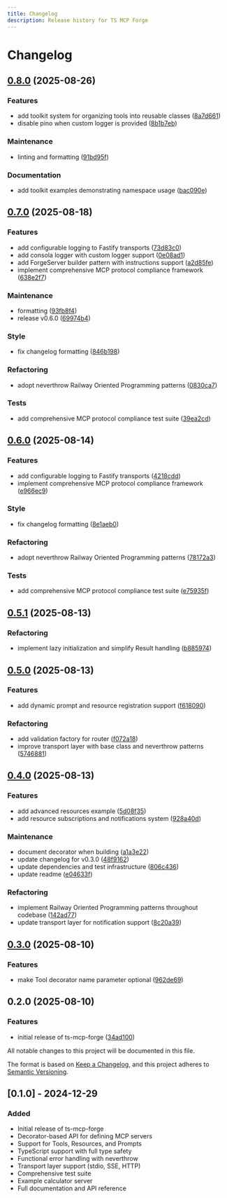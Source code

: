 ```yaml
---
title: Changelog
description: Release history for TS MCP Forge
---
```


# Changelog

## [0.8.0](https://github.com/lrangell/ts-mcp-forge/compare/v0.7.0...v0.8.0) (2025-08-26)

### Features

- add toolkit system for organizing tools into reusable classes ([8a7d661](https://github.com/lrangell/ts-mcp-forge/commit/8a7d6613ac62130f1a6fcd8fdfd6ae473fcf4613))
- disable pino when custom logger is provided ([8b1b7eb](https://github.com/lrangell/ts-mcp-forge/commit/8b1b7eb3ab888f61a4ba6a10fda0badd1088d508))

### Maintenance

- linting and formatting ([91bd95f](https://github.com/lrangell/ts-mcp-forge/commit/91bd95f65a1c4f59a4a9b338eb0508d053afeaca))

### Documentation

- add toolkit examples demonstrating namespace usage ([bac090e](https://github.com/lrangell/ts-mcp-forge/commit/bac090ebf7ec48d6202db7b416f81d23a2a40319))

## [0.7.0](https://github.com/lrangell/ts-mcp-forge/compare/v0.5.1...v0.7.0) (2025-08-18)

### Features

- add configurable logging to Fastify transports ([73d83c0](https://github.com/lrangell/ts-mcp-forge/commit/73d83c03fa276333fd24535d5cf28bfe98854429))
- add consola logger with custom logger support ([0e08ad1](https://github.com/lrangell/ts-mcp-forge/commit/0e08ad18b29ff69db8ddfb6118c4be6d06f0b124))
- add ForgeServer builder pattern with instructions support ([a2d85fe](https://github.com/lrangell/ts-mcp-forge/commit/a2d85fe63e83007ce5c2b1af377a695483063567))
- implement comprehensive MCP protocol compliance framework ([638e2f7](https://github.com/lrangell/ts-mcp-forge/commit/638e2f719c447ead27a5843a04f3378a1d8bf20d))

### Maintenance

- formatting ([93fb8f4](https://github.com/lrangell/ts-mcp-forge/commit/93fb8f49495a935af19f7218b97003204bef02c1))
- release v0.6.0 ([69974b4](https://github.com/lrangell/ts-mcp-forge/commit/69974b4b7834ada6f5c40239835b5f17a65726c6))

### Style

- fix changelog formatting ([846b198](https://github.com/lrangell/ts-mcp-forge/commit/846b198708e1ce3a839636c811bb8ee4827b117a))

### Refactoring

- adopt neverthrow Railway Oriented Programming patterns ([0830ca7](https://github.com/lrangell/ts-mcp-forge/commit/0830ca79aaafe27efb545bed5c86f4bf80d2db33))

### Tests

- add comprehensive MCP protocol compliance test suite ([39ea2cd](https://github.com/lrangell/ts-mcp-forge/commit/39ea2cdfdf0b00e6a4d00727f729ff950ee5836f))

## [0.6.0](https://github.com/lrangell/ts-mcp-forge/compare/v0.5.1...v0.6.0) (2025-08-14)

### Features

- add configurable logging to Fastify transports ([4218cdd](https://github.com/lrangell/ts-mcp-forge/commit/4218cdd80cdfeb6e9aea733e3f3e4e5d186a9794))
- implement comprehensive MCP protocol compliance framework ([e966ec9](https://github.com/lrangell/ts-mcp-forge/commit/e966ec99db2d3397fffa4bf91da538c9baa28a1f))

### Style

- fix changelog formatting ([8e1aeb0](https://github.com/lrangell/ts-mcp-forge/commit/8e1aeb01468fa23824d39b451afa11b2e1316dbc))

### Refactoring

- adopt neverthrow Railway Oriented Programming patterns ([78172a3](https://github.com/lrangell/ts-mcp-forge/commit/78172a329fe10709071feb1358a31d9dbda29f14))

### Tests

- add comprehensive MCP protocol compliance test suite ([e75935f](https://github.com/lrangell/ts-mcp-forge/commit/e75935f1fd0df082486fae2e357d2b5b32ff615b))

## [0.5.1](https://github.com/lrangell/ts-mcp-forge/compare/v0.5.0...v0.5.1) (2025-08-13)

### Refactoring

- implement lazy initialization and simplify Result handling ([b885974](https://github.com/lrangell/ts-mcp-forge/commit/b8859744b37bb2e0194a42537f66cd45f828f0a3))

## [0.5.0](https://github.com/lrangell/ts-mcp-forge/compare/v0.4.0...v0.5.0) (2025-08-13)

### Features

- add dynamic prompt and resource registration support ([f618090](https://github.com/lrangell/ts-mcp-forge/commit/f618090a39471396567f339742ddc1444e8ab194))

### Refactoring

- add validation factory for router ([f072a18](https://github.com/lrangell/ts-mcp-forge/commit/f072a186b4633bf358453e89e2c551019f8748b4))
- improve transport layer with base class and neverthrow patterns ([5746881](https://github.com/lrangell/ts-mcp-forge/commit/574688100f7f72ce9939ce8642ff6ce9c13e3b85))

## [0.4.0](https://github.com/lrangell/ts-mcp-forge/compare/v0.3.0...v0.4.0) (2025-08-13)

### Features

- add advanced resources example ([5d08f35](https://github.com/lrangell/ts-mcp-forge/commit/5d08f355cadc3bc5ae4309239b9b319a5acccd85))
- add resource subscriptions and notifications system ([928a40d](https://github.com/lrangell/ts-mcp-forge/commit/928a40dd78e80f35eb48acdf097d7553a2481e60))

### Maintenance

- document decorator when building ([a1a3e22](https://github.com/lrangell/ts-mcp-forge/commit/a1a3e223774f09de9f3bcddea81a1f3dfb456b81))
- update changelog for v0.3.0 ([48f9162](https://github.com/lrangell/ts-mcp-forge/commit/48f916261dd1ce1f65b36644883477bc644cf2ba))
- update dependencies and test infrastructure ([806c436](https://github.com/lrangell/ts-mcp-forge/commit/806c436ffd1eb599b92c5bb0fccc904a751d04dc))
- update readme ([e04633f](https://github.com/lrangell/ts-mcp-forge/commit/e04633fbb2832157cc4946c63bef475e645ba7df))

### Refactoring

- implement Railway Oriented Programming patterns throughout codebase ([142ad77](https://github.com/lrangell/ts-mcp-forge/commit/142ad77e7255fec8d7dd48db35731386f7bfce3d))
- update transport layer for notification support ([8c20a39](https://github.com/lrangell/ts-mcp-forge/commit/8c20a3923d3f9dcc65752dfbd0d49cf67b0bbfc4))

## [0.3.0](https://github.com/lrangell/ts-mcp-forge/compare/v0.2.0...v0.3.0) (2025-08-10)

### Features

- make Tool decorator name parameter optional ([962de69](https://github.com/lrangell/ts-mcp-forge/commit/962de690763e64c019beb5c6214c1591cfcd2347))

## 0.2.0 (2025-08-10)

### Features

- initial release of ts-mcp-forge ([34ad100](https://github.com/lrangell/ts-mcp-forge/commit/34ad10087e25b476c25e5e8194746f4722ffd179))

All notable changes to this project will be documented in this file.

The format is based on [Keep a Changelog](https://keepachangelog.com/en/1.0.0/),
and this project adheres to [Semantic Versioning](https://semver.org/spec/v2.0.0.html).

## [0.1.0] - 2024-12-29

### Added

- Initial release of ts-mcp-forge
- Decorator-based API for defining MCP servers
- Support for Tools, Resources, and Prompts
- TypeScript support with full type safety
- Functional error handling with neverthrow
- Transport layer support (stdio, SSE, HTTP)
- Comprehensive test suite
- Example calculator server
- Full documentation and API reference
